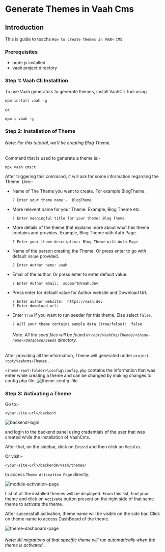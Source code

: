 # Generate Themes in Vaah Cms

## Introduction

This is guide to teachs `How to create Themes in VAAH CMS`

### Prerequisites

- node js installed
- vaah project directory


### Step 1: Vaah Cli Installtion

To use Vaah generators to generate themes, install VaahCli Tool using

```terminal command
npm install vaah -g
```
or
```terminal command
npm i vaah -g
```

### Step 2: Installation of Theme

###### Note: For this tutorial, we'll be creating Blog Theme.

Command that is used to generate a theme is:-
```terminal command
npx vaah cms:t
```

After triggering this command, it will ask for some information
regarding the Theme. Like:-

- Name of The Theme you want to create. For example BlogTheme.
    ```
    ? Enter your theme name:-  BlogTheme
    ```

- More relevent name for your Theme. Example, Blog Theme etc.
    ```
    ? Enter meaningful title for your theme: Blog Theme
    ```
                                                                                
- More details of the theme that explains more about what this theme contains and provides. Example, Blog Theme with Auth Page.
    ```
    ? Enter your theme description: Blog Theme with Auth Page
    ```

- Name of the person creating the Theme. Or press enter to go with default value provided.
    ```
    ? Enter Author name: vaah
    ```

- Email of the author. Or press enter to enter default value.
    ```
    ? Enter Author email:  support@vaah.dev
    ```
- Press enter for default value for Author website and Download Url.
    ```
    ? Enter author website:  https://vaah.dev
    ? Enter download url: 
    ```
- Enter `true` if you want to run seeder for this theme. Else select `false`.
    ```
    ? Will your theme contains sample data (true/false):  false
    ```

  ###### Note: All the seed files will be found in `root/VaahCms/Themes/<theme-name>/Database/Seeds` directory.


After providing all the information, Theme will generated under `project-root/Vaahcms/Themes.`.

`<theme-root-folder>\config\config.php` contains the information that was enter while creating a theme and can be changed by making changes to config.php file.
<img :src="$withBase('/images/theme-config-file.png')" alt="theme-config-file">

### Step 3: Activating a Theme
Go to:-
```http request
<your-site-url>/backend
```
<img :src="$withBase('/images/vaahcms-backend-login.png')" alt="backend-login">

and login to the backend panel using credentials of the user that was created while the installation of VaahCms.

After that, on the sidebar, click on `Extend` and then click on `Modules`.

Or visit:-
```http
<your-site-url>/backend#/vaah/themes/
```
to access `Theme Activation Page` directly.

<img :src="$withBase('/images/theme-activation-page.png')" alt="module-activation-page">

List of all the installed themes will be displayed. From this list,
find your theme and click on `Activate` button present on the right
side of that same theme to activate the theme.

After successfull activation, theme name will be visible on the
side bar. Click on theme name to access DashBoard of the theme.

<img :src="$withBase('/images/theme-dashboard-page.png')" alt="theme-dashboard-page">

###### Note: All migrations of that specific theme will run automatically when the theme is activated .